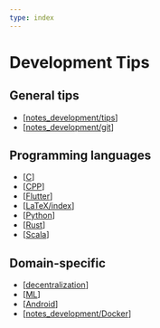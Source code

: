 ```yaml
---
type: index
---
```


# Development Tips

## General tips

- [[notes_development/tips]]
- [[notes_development/git]]

## Programming languages

- [[C]]
- [[CPP]]
- [[Flutter]]
- [[LaTeX/index]]
- [[Python]]
- [[Rust]]
- [[Scala]]

## Domain-specific

- [[decentralization]]
- [[ML]]
- [[Android]]
- [[notes_development/Docker]]

[//begin]: # "Autogenerated link references for markdown compatibility"
[notes_development/tips]: tips.md "General Development Tips"
[notes_development/git]: git.md "Git Tips"
[C]: C.md "C"
[CPP]: CPP.md "C++"
[Flutter]: Flutter.md "Flutter"
[LaTeX/index]: LaTeX/index.md "$\LaTeX$"
[Python]: Python.md "Python"
[Rust]: Rust.md "Rust"
[Scala]: Scala.md "Scala"
[decentralization]: decentralization.md "Decentralization Related"
[ML]: ML.md "Machine Learning"
[Android]: Android.md "Android"
[notes_development/Docker]: Docker.md "Develop Docker Application"
[//end]: # "Autogenerated link references"
